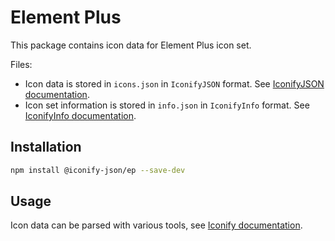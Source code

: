 # Element Plus

This package contains icon data for Element Plus icon set.

Files:

-   Icon data is stored in `icons.json` in `IconifyJSON` format. See [IconifyJSON documentation](https://docs.iconify.design/types/iconify-json.html).
-   Icon set information is stored in `info.json` in `IconifyInfo` format. See [IconifyInfo documentation](https://docs.iconify.design/types/iconify-info.html).

## Installation

```bash
npm install @iconify-json/ep --save-dev
```

## Usage

Icon data can be parsed with various tools, see [Iconify documentation](https://docs.iconify.design/icons/json.html).
